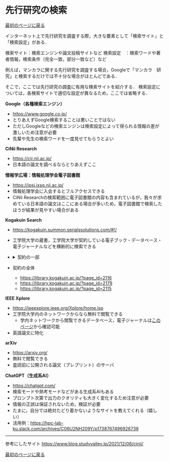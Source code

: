 # 先行研究の検索

<a href="../readme.md?id=survey">最初のページに戻る</a>

インターネット上で先行研究を調査する際，大きな要素として「検索サイト」と「検索設定」がある．

検索サイト：検索エンジンや論文投稿サイトなど
検索設定　：検索ワードや著者情報，検索条件（完全一致，部分一致など）など

例えば，マンカラに関する先行研究を調査する場合，Googleで「マンカラ　研究」と検索するだけでは不十分な場合がほとんどである．

そこで，ここでは先行研究の調査に有用な検索サイトを紹介する．
検索設定については，各検索サイトで適切な設定が異なるため，ここでは省略する．

**Google（各種検索エンジン）**
- https://www.google.co.jp/
- とりあえずGoogle検索することは悪いことではない
- ただしGoogleなどの検索エンジンは検索設定によって得られる情報の差が激しいため注意が必要
- 先輩や先生の検索ワードを一度見せてもらうとよい

**CiNii Research**
- https://cir.nii.ac.jp/
- 日本語の論文を調べるならとりあえずここ

**情報学広場：情報処理学会電子図書館**
- https://ipsj.ixsq.nii.ac.jp/
- 情報処理学会に入会するとフルアクセスできる
- CiNii Researchの検索範囲に電子図書館の内容も含まれているが，我々が求めている日本語の論文はここにある場合が多いため，電子図書館で検索したほうが結果が見やすい場合がある

**Kogakuin Search**
- https://kogakuin.summon.serialssolutions.com/#!/
- 工学院大学の蔵書，工学院大学が契約している電子ブック・データベース・電子ジャーナルなどを横断的に検索できる
- 
    <details>
    <summary>契約の一部</summary>

    - J-Stage
    - OHM
    - 化学
    - 化学工学論文集
    - 現代数学
    - 情報処理学広場（情報処理学会電子図書館）
    - 新電気
    - 電気学会
    - 電子情報通信学会
    - 電子情報通信学会（技報オンライン）
    - 日本機械学会
    - 日本金属学会誌
    - 日本建築学会
    - 表面と真空（日本表面真空学会　学会誌）
    
    - American Chemical Society （ACS)
    - Joural of Applied Physics
    - Applied Physics Letters
    - Applied Physics Express
    - Art ＆ Architecture Archive
    - Bioinformatics
    - Bulletin of the Chemical Society of Japan
    - Cambridge Core
    - Journal of Chemical Engineering of Japan
    - Chemistry Letters
    - Journal of Engineering for Gas Turbines and Power
    - Journal of Fluids Engineering
    - Journal of Heat Transfer
    - IEEE (IEL online)
    - Japanese Journal of Applied Physics
    - Materials Transactions
    - nature
    - Perception
    - Physical Review Letters
    - Physical Review B
    - PROLA(Physical Review Online Archive)
    - The Royal Society of Chemistry (RSC)
    - Science
    - Science Direct
    - SIAM Journal on Scientific Computing
    - Springer Nature Link
    - Wiley (Core Collection)
    </details>

- 契約の全体
    - https://library.kogakuin.ac.jp/?page_id=2116
    - https://library.kogakuin.ac.jp/?page_id=2179
    - https://library.kogakuin.ac.jp/?page_id=2115


**IEEE Xplore**
- https://ieeexplore.ieee.org/Xplore/home.jsp
- 工学院大学内のネットワークからなら無料で閲覧できる
    - 学内ネットワークから閲覧できるデータベース，電子ジャーナルは[このページ](https://library.kogakuin.ac.jp/?page_id=2116)から確認可能
- 英語論文に特化

**arXiv**
- https://arxiv.org/
- 無料で閲覧できる
- 査読前に公開される論文（プレプリント）のサーバ

**ChatGPT（生成系AI）**
- https://chatgpt.com/
- 検索モードや熟考モードなどがある生成系AIもある
- プロンプト次第で出力のクオリティも大きく変化するため注意が必要
- 情報の正誤は保証されないため，検証が必要
- たまに，自分では絶対たどり着かないようなサイトを教えてくれる（嬉しい）
- 活用例：https://hpc-lab-ku.slack.com/archives/C06U2NH209Y/p1738767496926739





---
参考にしたサイト
https://www.blog.studyvalley.jp/2021/12/06/cinii/

<a href="../readme.md?id=survey">最初のページに戻る</a>